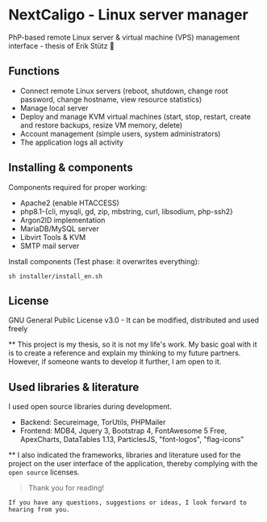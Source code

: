 # NextCaligo - Linux server manager
PhP-based remote Linux server &amp; virtual machine (VPS) management interface - thesis of Erik Stütz :tada:

## Functions
- Connect remote Linux servers (reboot, shutdown, change root password, change hostname, view resource statistics)
- Manage local server 
- Deploy and manage KVM virtual machines (start, stop, restart, create and restore backups, resize VM memory, delete)
- Account management (simple users, system administrators)
- The application logs all activity


## Installing & components
Components required for proper working:
- Apache2 (enable HTACCESS)
- php8.1-{cli, mysqli, gd, zip, mbstring, curl, libsodium, php-ssh2}
- Argon2ID implementation
- MariaDB/MySQL server
- Libvirt Tools & KVM
- SMTP mail server

Install components (Test phase: it overwrites everything):
```
sh installer/install_en.sh
```


## License
GNU General Public License v3.0 - It can be modified, distributed and used freely

** This project is my thesis, so it is not my life's work. My basic goal with it is to create a reference and explain my thinking to my future partners. However, if someone wants to develop it further, I am open to it.


## Used libraries & literature
I used open source libraries during development.
- Backend: Secureimage, TorUtils, PHPMailer
- Frontend: MDB4, Jquery 3, Bootstrap 4, FontAwesome 5 Free, ApexCharts, DataTables 1.13, ParticlesJS, "font-logos", "flag-icons" 

** I also indicated the frameworks, libraries and literature used for the project on the user interface of the application, thereby complying with the `open source` licenses.

> Thank you for reading!

`If you have any questions, suggestions or ideas, I look forward to hearing from you.`


